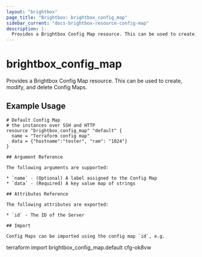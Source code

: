 ```yaml
---
layout: "brightbox"
page_title: "Brightbox: brightbox_config_map"
sidebar_current: "docs-brightbox-resource-config-map"
description: |-
  Provides a Brightbox Config Map resource. This can be used to create, modify, and delete Config Maps.
---
```


# brightbox\_config\_map

Provides a Brightbox Config Map resource. This can be used to create,
modify, and delete Config Maps.

## Example Usage

```hcl
# Default Config Map
# the instances over SSH and HTTP
resource "brightbox_config_map" "default" {
  name = "Terraform config map"
  data = {"hostname":"tester", "ram": "1024"}
}

## Argument Reference

The following arguments are supported:

* `name` - (Optional) A label assigned to the Config Map
* `data` - (Required) A key value map of strings

## Attributes Reference

The following attributes are exported:

* `id` - The ID of the Server

## Import

Config Maps can be imported using the config map `id`, e.g.

```
terraform import brightbox_config_map.default cfg-ok8vw
```
